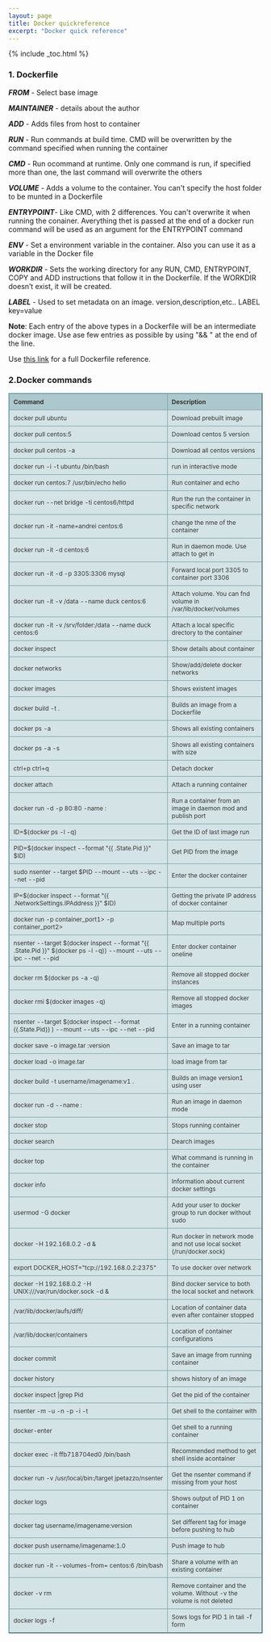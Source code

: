 ```yaml
---
layout: page 
title: Docker quickreference
excerpt: "Docker quick reference"
---
```

{% include _toc.html %}

<style type="text/css">
.tftable {font-size:12px;color:#333333;width:100%;border-width: 1px;border-color: #729ea5;border-collapse: collapse;}
.tftable th {font-size:12px;background-color:#acc8cc;border-width: 1px;padding: 8px;border-style: solid;border-color: #729ea5;text-align:left;}
.tftable tr {background-color:#d4e3e5;}
.tftable td {font-size:12px;border-width: 1px;padding: 8px;border-style: solid;border-color: #729ea5;}
.tftable tr:hover {background-color:#ffffff;}
</style>

### 1. Dockerfile

***FROM*** - Select base image

***MAINTAINER*** - details about the author

***ADD*** - Adds files from host to container

***RUN*** - Run commands at build time. CMD will be overwritten by the command specified when running the container

***CMD*** - Run ocommand at runtime. Only one command is run, if specified more than one, the last command will overwrite the others

***VOLUME*** - Adds a volume to the container. You can't specify the host folder to be munted in a Dockerfile

***ENTRYPOINT***- Like CMD, with 2 differences. You can't overwrite it when running the conainer. Averything thet is passed at the end of a docker run command will be used as an argument for the ENTRYPOINT command

***ENV*** - Set a environment variable in the container. Also you can use it as a variable in the Docker file

***WORKDIR*** - Sets the working directory for any RUN, CMD, ENTRYPOINT, COPY and ADD instructions that follow it in the Dockerfile. If the WORKDIR doesn’t exist, it will be created.

***LABEL*** - Used to set metadata on an image. version,description,etc.. LABEL key=value 

**Note**: Each entry of the above types in a Dockerfile will be an 
	intermediate docker image. Use ase few entries as possible by 
	using "&& \" at the end of the line.

Use [this link](https://docs.docker.com/engine/reference/builder/) for a full Dockerfile reference.

### 2.Docker commands

<table class="tftable" border="1">
<tbody>
<tr><th>Command</th><th>Description</th></tr>

<tr><td>docker pull ubuntu</td><td>  Download prebuilt image</td></tr>
<tr><td>docker pull centos:5</td><td>  Download centos 5 version</td></tr>
<tr><td>docker pull centos -a</td><td>  Download all centos versions</td></tr>
<tr><td>docker run -i -t ubuntu /bin/bash </td><td> run in interactive mode</td></tr>
<tr><td>docker run centos:7 /usr/bin/echo hello </td><td> Run container and echo</td></tr>
<tr><td>docker run --net bridge -ti centos6/httpd </td><td> Run the run the container in specific network</td></tr>
<tr><td>docker run -it -name=andrei centos:6 </td><td> change the nme of the container</td></tr>
<tr><td>docker run -it -d centos:6 </td><td> Run in daemon mode. Use attach to get in</td></tr>
<tr><td>docker run -it -d -p 3305:3306  mysql </td><td> Forward local port 3305 to container port 3306</td></tr>
<tr><td>docker run -it -v /data --name duck centos:6 </td><td> Attach volume. You can fnd volume in /var/lib/docker/volumes</td></tr>
<tr><td>docker run -it -v /srv/folder:/data --name duck centos:6</td><td>Attach a local specific drectory to the container</td></tr>
<tr><td>docker inspect <docker_id> </td><td> Show details about container</td></tr>
<tr><td>docker networks </td><td> Show/add/delete docker networks</td></tr>
<tr><td>docker images </td><td> Shows existent images</td></tr>
<tr><td>docker build -t <tag> . </td><td> Builds an image from a Dockerfile</td></tr>
<tr><td>docker ps -a </td><td> Shows all existing containers</td></tr>
<tr><td>docker ps -a -s </td><td> Shows all existing containers with size</td></tr>
<tr><td>ctrl+p ctrl+q </td><td> Detach docker</td></tr>
<tr><td>docker attach <container id> </td><td> Attach a running container</td></tr>
<tr><td>docker run -d -p 80:80 -name <container name> <image repo>:<image tag> </td><td> Run a container from an image in daemon mod and publish port</td></tr>
<tr><td>ID=$(docker ps -l -q) </td><td> Get the ID of last image run</td></tr>
<tr><td>PID=$(docker inspect --format "{{ .State.Pid }}" $ID) </td><td> Get PID from the image</td></tr>
<tr><td>sudo nsenter --target $PID --mount --uts --ipc --net --pid </td><td> Enter the docker container</td></tr>
<tr><td>IP=$(docker inspect --format "{{ .NetworkSettings.IPAddress }}" $ID) </td><td> Getting the private IP address of docker container</td></tr>
<tr><td>docker run -p <host_port1>container_port1> -p <host_port2>container_port2> </td><td> Map multiple ports</td></tr>
<tr><td>nsenter --target $(docker inspect --format "{{ .State.Pid }}" $(docker ps -l -q)) --mount --uts --ipc --net --pid </td><td> Enter docker container oneline</td></tr>
<tr><td>docker rm $(docker ps -a -q) </td><td> Remove all stopped docker instances</td></tr>
<tr><td>docker rmi $(docker images -q) </td><td> Remove all stopped docker images</td></tr>
<tr><td>nsenter --target $(docker inspect --format {{.State.Pid}} <container_name_or_ID>) --mount --uts --ipc --net --pid			</td><td>Enter in a running container</td></tr>
<tr><td>docker save -o image.tar <image>:version	</td><td> Save an image to tar</td></tr>
<tr><td>docker load -o image.tar </td><td> load image from tar</td></tr>
<tr><td>docker build -t username/imagename:v1 . </td><td> Builds an image version1 using user</td></tr>
<tr><td>docker run -d --name <name_to_run_as> <image_name>:<version> </td><td> Run an image in daemon mode</td></tr>
<tr><td>docker stop <id>	 </td><td> Stops running container</td></tr>
<tr><td>docker search <id>	 </td><td> Dearch images</td></tr>
<tr><td>docker top <id>	 </td><td> What command is running in the container</td></tr>
<tr><td>docker info  </td><td>Information about current docker settings </td></tr>
<tr><td>usermod -G docker <user>      </td><td>Add your user to docker group to run docker without sudo </td></tr>
<tr><td>docker -H 192.168.0.2 -d &    </td><td>Run docker in network mode and not use local socket (/run/docker.sock) </td></tr>
<tr><td>export DOCKER_HOST="tcp://192.168.0.2:2375"   </td><td>To use docker over network </td></tr>
<tr><td>docker -H 192.168.0.2 -H UNIX:///var/run/docker.sock -d &     </td><td>Bind docker service to both the local socket and network </td></tr>
<tr><td>/var/lib/docker/aufs/diff/    </td><td>Location of container data even after container stopped </td></tr>
<tr><td>/var/lib/docker/containers    </td><td>Location of container configurations </td></tr>
<tr><td>docker commit <container_id> <image_name> </td><td>Save an image from running container</td></tr>
<tr><td>docker history <image_id> </td><td>shows history of an image</td></tr>
<tr><td>docker inspect <container_id>|grep Pid </td><td>Get the pid of the container</td></tr>
<tr><td>nsenter -m -u -n -p -i -t <Pid> </td><td>Get shell to the container with <Pid></td></tr>
<tr><td>docker-enter <container_id> </td><td>Get shell to a running container</td></tr>
<tr><td>docker exec -it ffb718704ed0 /bin/bash </td><td>Recommended method to get shell inside acontainer</td></tr>
<tr><td>docker run -v /usr/local/bin:/target jpetazzo/nsenter </td><td>Get the nsenter command if missing from your host</td></tr>
<tr><td>docker logs <container_id> </td><td>Shows output of PID 1 on container</td></tr>
<tr><td>docker tag <image_id> username/imagename:version </td><td>Set different tag for image before pushing to hub</td></tr>
<tr><td>docker push username/imagename:1.0 </td><td>Push image to hub</td></tr>
<tr><td>docker run -it --volumes-from=<container_name> centos:6 /bin/bash </td><td>Share a volume with an existing container</td></tr>
<tr><td>docker -v rm <container_id>  </td><td>Remove container and the volume. Without -v the volume is not deleted</td></tr>
<tr><td>docker logs -f <container_id> </td><td>Sows logs for PID 1 in tail -f form</td></tr>
</tbody>
